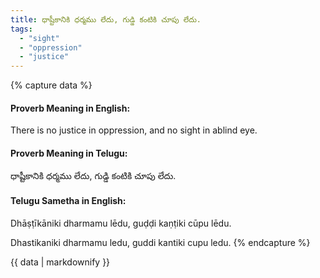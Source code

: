 ```yaml
---
title: ధాష్టీకానికి ధర్మము లేదు, గుడ్డి కంటికి చూపు లేదు.
tags:
  - "sight"
  - "oppression"
  - "justice"
---
```


{% capture data %}
#### Proverb Meaning in English:
There is no justice in oppression, and no sight in ablind eye.

#### Proverb Meaning in Telugu:
ధాష్టీకానికి ధర్మము లేదు, గుడ్డి కంటికి చూపు లేదు.

#### Telugu Sametha in English:
Dhāṣṭīkāniki dharmamu lēdu, guḍḍi kaṇṭiki cūpu lēdu.

Dhastikaniki dharmamu ledu, guddi kantiki cupu ledu.
{% endcapture %}

{{ data | markdownify }}

